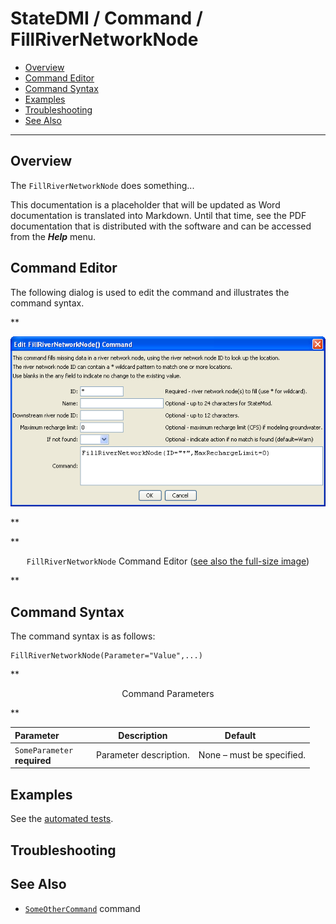 # StateDMI / Command / FillRiverNetworkNode #

* [Overview](#overview)
* [Command Editor](#command-editor)
* [Command Syntax](#command-syntax)
* [Examples](#examples)
* [Troubleshooting](#troubleshooting)
* [See Also](#see-also)

-------------------------

## Overview ##

The `FillRiverNetworkNode` does something...

This documentation is a placeholder that will be updated as Word documentation is translated into Markdown.
Until that time, see the PDF documentation that is distributed with the software and can be accessed
from the ***Help*** menu.

## Command Editor ##

The following dialog is used to edit the command and illustrates the command syntax.

**<p style="text-align: center;">
![FillRiverNetworkNode](FillRiverNetworkNode.png)
</p>**

**<p style="text-align: center;">
`FillRiverNetworkNode` Command Editor (<a href="../FillRiverNetworkNode.png">see also the full-size image</a>)
</p>**

## Command Syntax ##

The command syntax is as follows:

```text
FillRiverNetworkNode(Parameter="Value",...)
```
**<p style="text-align: center;">
Command Parameters
</p>**

| **Parameter**&nbsp;&nbsp;&nbsp;&nbsp;&nbsp;&nbsp;&nbsp;&nbsp;&nbsp;&nbsp;&nbsp;&nbsp; | **Description** | **Default**&nbsp;&nbsp;&nbsp;&nbsp;&nbsp;&nbsp;&nbsp;&nbsp;&nbsp;&nbsp; |
| --------------|-----------------|----------------- |
|`SomeParameter`<br>**required**|Parameter description.|None – must be specified.|

## Examples ##

See the [automated tests](https://github.com/OpenCDSS/cdss-app-statedmi-test/tree/master/test/regression/commands/FillRiverNetworkNode).

## Troubleshooting ##

## See Also ##

* [`SomeOtherCommand`](../SomeOtherCommand/SomeOtherCommand) command

